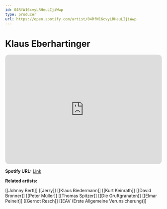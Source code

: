 ```yaml
---
id: 04RfW16cvyLRHeuLIjiWwp
type: producer
url: https://open.spotify.com/artist/04RfW16cvyLRHeuLIjiWwp
---
```

# Klaus Eberhartinger

<iframe style="border-radius:12px" src="https://open.spotify.com/embed/artist/04RfW16cvyLRHeuLIjiWwp" width="100%" height="352" frameBorder="0" allowfullscreen="" allow="autoplay; clipboard-write; encrypted-media; fullscreen; picture-in-picture" loading="lazy"></iframe>

**Spotify URL:** [Link](https://open.spotify.com/artist/04RfW16cvyLRHeuLIjiWwp)

**Related artists:**

[[Johnny Bertl]]
[[Jerry]]
[[Klaus Biedermann]]
[[Kurt Keinrath]]
[[David Bronner]]
[[Peter Müller]]
[[Thomas Spitzer]]
[[Die Gruftgranaten]]
[[Elmar Peinelt]]
[[Gernot Resch]]
[[EAV (Erste Allgemeine Verunsicherung)]]

